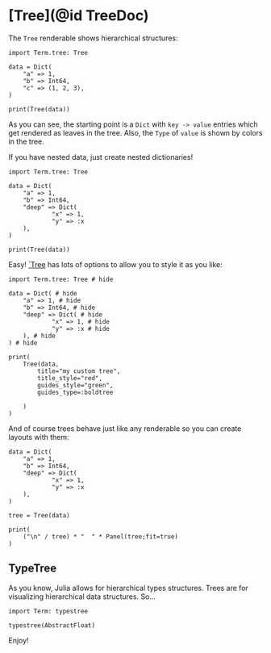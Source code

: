 # [Tree](@id TreeDoc)

The `Tree` renderable shows hierarchical structures:

```@example
import Term.tree: Tree

data = Dict(
    "a" => 1,
    "b" => Int64,
    "c" => (1, 2, 3),
)

print(Tree(data))
```

As you can see, the starting point is a `Dict` with `key -> value` entries which get rendered as leaves in the tree. Also, the `Type` of `value` is shown by colors in the tree.

If you have nested data, just create nested dictionaries!

```@example
import Term.tree: Tree

data = Dict(
    "a" => 1,
    "b" => Int64,
    "deep" => Dict(
            "x" => 1,
            "y" => :x
    ),
)

print(Tree(data))
```

Easy! [`Tree](@ref) has lots of options to allow you to style it as you like:

```@example
import Term.tree: Tree # hide

data = Dict( # hide
    "a" => 1, # hide
    "b" => Int64, # hide
    "deep" => Dict( # hide
            "x" => 1, # hide
            "y" => :x # hide
    ), # hide
) # hide

print(
    Tree(data,
        title="my custom tree",
        title_style="red",
        guides_style="green",
        guides_type=:boldtree
    
    )
)
```

And of course trees behave just like any renderable so you can create layouts with them:
```@example
data = Dict(
    "a" => 1,
    "b" => Int64,
    "deep" => Dict(
            "x" => 1,
            "y" => :x
    ),
)

tree = Tree(data)

print(
    ("\n" / tree) * "  " * Panel(tree;fit=true)
)
```

## TypeTree
As you know, Julia allows for hierarchical types structures. Trees are for visualizing hierarchical data structures. So...

```@exaple
import Term: typestree

typestree(AbstractFloat)
```

Enjoy!